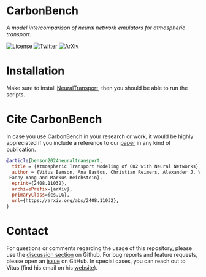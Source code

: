 # CarbonBench


*A model intercomparison of neural network emulators for atmospheric transport.*


<a href="https://opensource.org/licenses/MIT" target="_blank">
    <img src="https://img.shields.io/badge/License-MIT-blue.svg" alt="License">
</a>
<a href="https://twitter.com/vitusbenson" target="_blank">
    <img src="https://img.shields.io/twitter/follow/vitusbenson?style=social" alt="Twitter">
</a>
<a href="https://arxiv.org/abs/2408.11032" target="_blank">
    <img src="https://img.shields.io/badge/arXiv-2408.11032-b31b1b.svg" alt="ArXiv">
</a>

# Installation

Make sure to install [NeuralTransport](https://github.com/vitusbenson/neural_transport), then you should be able to run the scripts.

# Cite CarbonBench

In case you use CarbonBench in your research or work, it would be highly appreciated if you include a reference to our [paper](https://arxiv.org/abs/2408.11032) in any kind of publication.

```bibtex
@article{benson2024neuraltransport,
  title = {Atmospheric Transport Modeling of CO2 with Neural Networks},
  author = {Vitus Benson, Ana Bastos, Christian Reimers, Alexander J. Winkler,
 Fanny Yang and Markus Reichstein},
  eprint={2408.11032},
  archivePrefix={arXiv},
  primaryClass={cs.LG},
  url={https://arxiv.org/abs/2408.11032}, 
}
```

# Contact

For questions or comments regarding the usage of this repository, please use the [discussion section](https://github.com/vitusbenson/carbonbench/discussions) on Github. For bug reports and feature requests, please open an [issue](https://github.com/vitusbenson/carbonbench/issues) on GitHub.
In special cases, you can reach out to Vitus (find his email on his [website](https://vitusbenson.github.io/)).